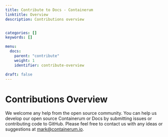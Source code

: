 ```yaml
---
title: Contribute to Docs - Containerum
linktitle: Overview
description: Contributions overview


categories: []
keywords: []

menu:
  docs:
    parent: "contribute"
    weight: 1
    identifier: contribute-overview

draft: false
---
```


# Contributions Overview
We welcome any help from the open source community.
You can help us develop our open source Containerum or Docs by submitting issues or contributing code to GitHub.
Please feel free to contact us with any ideas or suggestions at mark@containerum.io.
